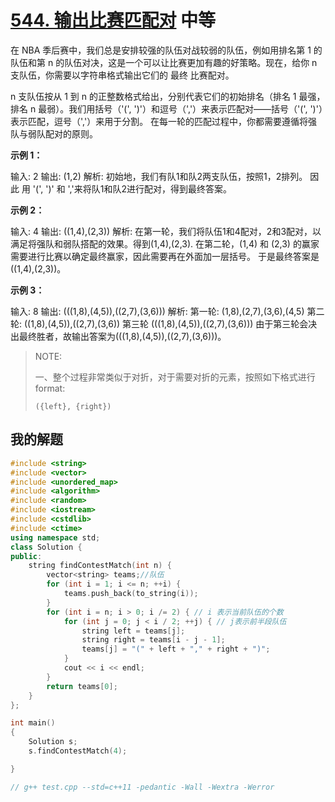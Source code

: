 # [544. 输出比赛匹配对](https://leetcode-cn.com/problems/output-contest-matches/) 中等

在 NBA 季后赛中，我们总是安排较强的队伍对战较弱的队伍，例如用排名第 1 的队伍和第 n 的队伍对决，这是一个可以让比赛更加有趣的好策略。现在，给你 n 支队伍，你需要以字符串格式输出它们的 最终 比赛配对。

n 支队伍按从 1 到 n 的正整数格式给出，分别代表它们的初始排名（排名 1 最强，排名 n 最弱）。我们用括号（'(', ')'）和逗号（','）来表示匹配对——括号（'(', ')'）表示匹配，逗号（','）来用于分割。 在每一轮的匹配过程中，你都需要遵循将强队与弱队配对的原则。

 **示例 1：**

输入: 2
输出: (1,2)
解析: 
初始地，我们有队1和队2两支队伍，按照1，2排列。
因此 用 '(', ')' 和 ','来将队1和队2进行配对，得到最终答案。

**示例 2：**

输入: 4
输出: ((1,4),(2,3))
解析: 
在第一轮，我们将队伍1和4配对，2和3配对，以满足将强队和弱队搭配的效果。得到(1,4),(2,3).
在第二轮，(1,4) 和 (2,3) 的赢家需要进行比赛以确定最终赢家，因此需要再在外面加一层括号。
于是最终答案是((1,4),(2,3))。

**示例 3：**

输入: 8
输出: (((1,8),(4,5)),((2,7),(3,6)))
解析: 
第一轮: (1,8),(2,7),(3,6),(4,5)
第二轮: ((1,8),(4,5)),((2,7),(3,6))
第三轮 (((1,8),(4,5)),((2,7),(3,6)))
由于第三轮会决出最终胜者，故输出答案为(((1,8),(4,5)),((2,7),(3,6)))。



> NOTE: 
>
> 一、整个过程非常类似于对折，对于需要对折的元素，按照如下格式进行format:
>
> `({left}, {right})`



## 我的解题

```C++
#include <string>
#include <vector>
#include <unordered_map>
#include <algorithm>
#include <random>
#include <iostream>
#include <cstdlib>
#include <ctime>
using namespace std;
class Solution {
public:
	string findContestMatch(int n) {
		vector<string> teams;//队伍
		for (int i = 1; i <= n; ++i) {
			teams.push_back(to_string(i));
		}
		for (int i = n; i > 0; i /= 2) { // i 表示当前队伍的个数
			for (int j = 0; j < i / 2; ++j) { // j表示前半段队伍
				string left = teams[j];
				string right = teams[i - j - 1];
				teams[j] = "(" + left + "," + right + ")";
			}
			cout << i << endl;
		}
		return teams[0];
	}
};

int main()
{
	Solution s;
	s.findContestMatch(4);

}

// g++ test.cpp --std=c++11 -pedantic -Wall -Wextra -Werror

```

